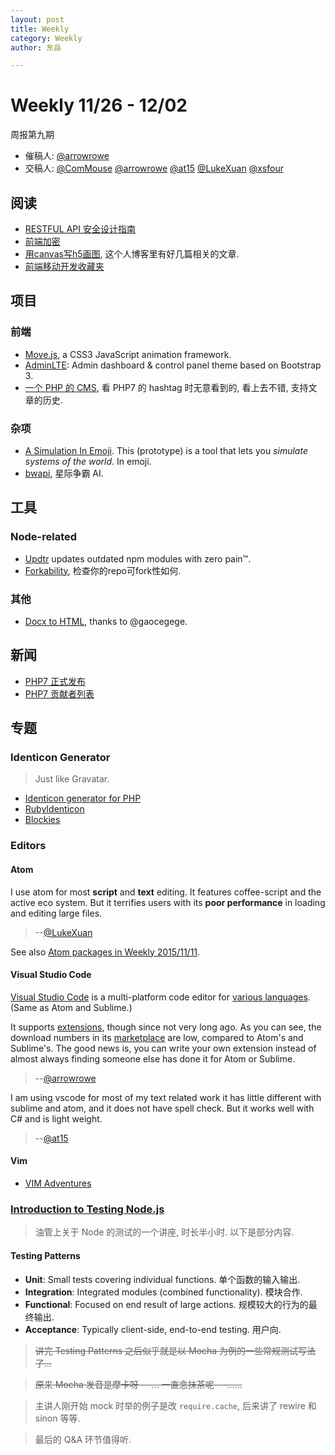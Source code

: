 ```yaml
---
layout: post
title: Weekly
category: Weekly
author: 东岳

---
```


# Weekly 11/26 - 12/02

周报第九期

- 催稿人:
  [@arrowrowe][gh-arrow]
- 交稿人:
  [@ComMouse][gh-cm]
  [@arrowrowe][gh-arrow]
  [@at15][gh-at15]
  [@LukeXuan][gh-luke]
  [@xsfour][gh-xsfour]

[gh-arrow]: https://github.com/arrowrowe
[gh-cm]: https://github.com/ComMouse
[gh-at15]: https://github.com/at15
[gh-luke]: https://github.com/LukeXuan
[gh-xsfour]: https://github.com/xsfour

## 阅读

- [RESTFUL API 安全设计指南](http://drops.wooyun.org/web/9737)
- [前端加密](http://www.cnblogs.com/index-html/p/4999897.html)
- [用canvas写h5画图](http://www.williammalone.com/articles/create-html5-canvas-javascript-drawing-app/), 这个人博客里有好几篇相关的文章.
- [前端移动开发收藏夹](https://github.com/hoosin/mobile-web-favorites)

## 项目

### 前端

- [Move.js](https://github.com/visionmedia/move.js), a CSS3 JavaScript animation framework.
- [AdminLTE](https://almsaeedstudio.com/): Admin dashboard & control panel theme based on Bootstrap 3.
- [一个 PHP 的 CMS](http://statamic.com/), 看 PHP7 的 hashtag 时无意看到的, 看上去不错, 支持文章的历史.

### 杂项

- [A Simulation In Emoji](http://ncase.me/emoji-prototype/). This (prototype) is a tool that lets you _simulate systems of the world_. In emoji.
- [bwapi](https://github.com/bwapi/bwapi), 星际争霸 AI.

## 工具

### Node-related

- [Updtr](https://github.com/peerigon/updtr) updates outdated npm modules with zero pain™.
- [Forkability](https://github.com/basicallydan/forkability), 检查你的repo可fork性如何.

### 其他

- [Docx to HTML](https://github.com/mwilliamson/python-mammoth), thanks to @gaocegege.

## 新闻

- [PHP7 正式发布](https://github.com/php/php-src/releases/tag/php-7.0.0)
- [PHP7 贡献者列表](http://devzone.zend.com/6956/php-7-core-contributors-thankyou/)

## 专题

### Identicon Generator

> Just like Gravatar.

- [Identicon generator for PHP](https://github.com/yzalis/Identicon)
- [RubyIdenticon](https://github.com/chrisbranson/ruby_identicon)
- [Blockies](https://github.com/download13/blockies)

### Editors

#### Atom

I use atom for most **script** and **text** editing. It features coffee-script and the active eco system. But it terrifies users with its **poor performance** in loading and editing large files.

> --[@LukeXuan][gh-luke]

See also [Atom packages in Weekly 2015/11/11](https://github.com/dyweb/web-stuff/blob/master/weekly/2015/1111.md#开发者工具).

#### Visual Studio Code

[Visual Studio Code](https://code.visualstudio.com/) is a multi-platform code editor for [various languages](https://code.visualstudio.com/docs/languages/overview). (Same as Atom and Sublime.)

It supports [extensions](https://code.visualstudio.com/docs/extensions/overview), though since not very long ago. As you can see, the download numbers in its [marketplace](https://marketplace.visualstudio.com/#VSCode) are low, compared to Atom's and Sublime's. The good news is, you can write your own extension instead of almost always finding someone else has done it for Atom or Sublime.

> --[@arrowrowe][gh-arrow]

I am using vscode for most of my text related work it has little different with sublime and atom, and it does not have spell check. But it works well with C# and is light weight.

> --[@at15][gh-at15]

#### Vim

- [VIM Adventures](http://vim-adventures.com/)

### [Introduction to Testing Node.js](https://www.youtube.com/watch?v=u2XCdkL4bWI)

> 油管上关于 Node 的测试的一个讲座, 时长半小时. 以下是部分内容.

#### Testing Patterns
- **Unit**: Small tests covering individual functions. 单个函数的输入输出.
- **Integration**: Integrated modules (combined functionality). 模块合作.
- **Functional**: Focused on end result of large actions. 规模较大的行为的最终输出.
- **Acceptance**: Typically client-side, end-to-end testing. 用户向.

> ~~讲完 Testing Patterns 之后似乎就是以 Mocha 为例的一些常规测试写法了...~~

> ~~原来 Mocha 发音是摩卡呀 - -... 一直念抹茶呢 - -......~~

> 主讲人刚开始 mock 时举的例子是改 `require.cache`, 后来讲了 rewire 和 sinon 等等.

> 最后的 Q&A 环节值得听.
